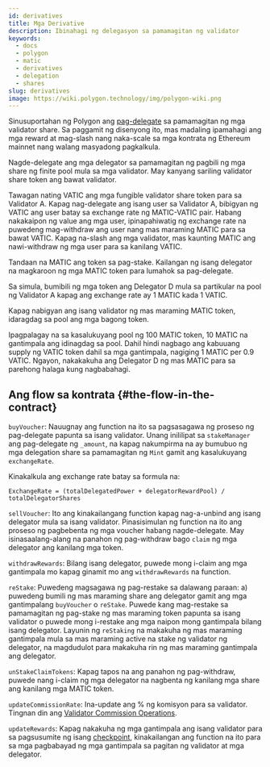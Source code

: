 ```yaml
---
id: derivatives
title: Mga Derivative
description: Ibinahagi ng delegasyon sa pamamagitan ng validator
keywords:
  - docs
  - polygon
  - matic
  - derivatives
  - delegation
  - shares
slug: derivatives
image: https://wiki.polygon.technology/img/polygon-wiki.png
---
```


Sinusuportahan ng Polygon ang [pag-delegate](/docs/maintain/glossary#delegator) sa pamamagitan ng mga validator share. Sa paggamit ng disenyong ito, mas madaling ipamahagi ang mga reward at mag-slash nang naka-scale sa mga kontrata ng Ethereum mainnet nang walang masyadong pagkalkula.

Nagde-delegate ang mga delegator sa pamamagitan ng pagbili ng mga share ng finite pool mula sa mga validator. May kanyang sariling validator share token ang bawat validator.

Tawagan nating VATIC ang mga fungible validator share token para sa Validator A. Kapag nag-delegate ang isang user sa Validator A, bibigyan ng VATIC ang user batay sa exchange rate ng MATIC-VATIC pair. Habang nakakaipon ng value ang mga user, ipinapahiwatig ng exchange rate na puwedeng mag-withdraw ang user nang mas maraming MATIC para sa bawat VATIC. Kapag na-slash ang mga validator, mas kaunting MATIC ang nawi-withdraw ng mga user para sa kanilang VATIC.

Tandaan na MATIC ang token sa pag-stake. Kailangan ng isang delegator na magkaroon ng mga MATIC token para lumahok sa pag-delegate.

Sa simula, bumibili ng mga token ang Delegator D mula sa partikular na pool ng Validator A kapag ang exchange rate ay 1 MATIC kada 1 VATIC.

Kapag nabigyan ang isang validator ng mas maraming MATIC token, idaragdag sa pool ang mga bagong token.

Ipagpalagay na sa kasalukuyang pool ng 100 MATIC token,  10 MATIC na gantimpala ang idinagdag sa pool. Dahil hindi nagbago ang kabuuang supply ng VATIC token dahil sa mga gantimpala, nagiging 1 MATIC per 0.9 VATIC. Ngayon, nakakakuha ang Delegator D ng mas MATIC para sa parehong halaga kung nagbabahagi.

## Ang flow sa kontrata {#the-flow-in-the-contract}

`buyVoucher`: Nauugnay ang function na ito sa pagsasagawa ng proseso ng pag-delegate papunta sa isang validator. Unang inililipat sa `stakeManager` ang pag-delegate ng `_amount`, na kapag nakumpirma na ay bumubuo ng mga delegation share sa pamamagitan ng `Mint` gamit ang kasalukuyang `exchangeRate`.

Kinakalkula ang exchange rate batay sa formula na:

`ExchangeRate = (totalDelegatedPower + delegatorRewardPool) / totalDelegatorShares`

`sellVoucher`: Ito ang kinakailangang function kapag nag-a-unbind ang isang delegator mula sa isang validator. Pinasisimulan ng function na ito ang proseso ng pagbebenta ng mga voucher habang nagde-delegate. May isinasaalang-alang na panahon ng pag-withdraw bago `claim` ng mga delegator ang kanilang mga token.

`withdrawRewards`: Bilang isang delegator, puwede mong i-claim ang mga gantimpala mo kapag ginamit mo ang `withdrawRewards` na function.

`reStake`: Puwedeng magsagawa ng pag-restake sa dalawang paraan: a) puwedeng bumili ng mas maraming share ang delegator gamit ang mga gantimpalang `buyVoucher` o `reStake`. Puwede kang mag-restake sa pamamagitan ng pag-stake ng mas maraming token papunta sa isang validator o puwede mong i-restake ang mga naipon mong gantimpala bilang isang delegator. Layunin ng `reStaking` na makakuha ng mas maraming gantimpala mula sa mas maraming active na stake ng validator ng delegator, na magdudulot para makakuha rin ng mas maraming gantimpala ang delegator.

`unStakeClaimTokens`: Kapag tapos na ang panahon ng pag-withdraw, puwede nang i-claim ng mga delegator na nagbenta ng kanilang mga share ang kanilang mga MATIC token.

`updateCommissionRate`: Ina-update ang % ng komisyon para sa validator. Tingnan din ang [Validator Commission Operations](/docs/maintain/validate/validator-commission-operations).

`updateRewards`: Kapag nakakuha ng mga gantimpala ang isang validator para sa pagsusumite ng isang [checkpoint](/docs/maintain/glossary#checkpoint-transaction), kinakailangan ang function na ito para sa mga pagbabayad ng mga gantimpala sa pagitan ng validator at mga delegator.
